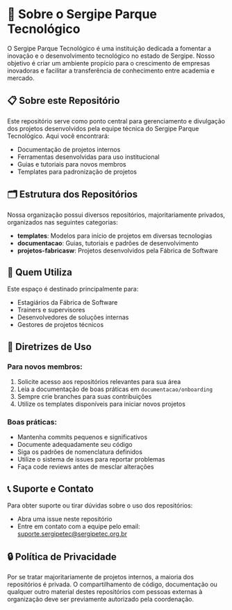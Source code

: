 # 🚀 Sobre o Sergipe Parque Tecnológico
O Sergipe Parque Tecnológico é uma instituição dedicada a fomentar a inovação e o desenvolvimento tecnológico no estado de Sergipe. Nosso objetivo é criar um ambiente propício para o crescimento de empresas inovadoras e facilitar a transferência de conhecimento entre academia e mercado.

## 📋 Sobre este Repositório
Este repositório serve como ponto central para gerenciamento e divulgação dos projetos desenvolvidos pela equipe técnica do Sergipe Parque Tecnológico. Aqui você encontrará:
- Documentação de projetos internos
- Ferramentas desenvolvidas para uso institucional
- Guias e tutoriais para novos membros
- Templates para padronização de projetos

## 🗂️ Estrutura dos Repositórios
Nossa organização possui diversos repositórios, majoritariamente privados, organizados nas seguintes categorias:
- **templates**: Modelos para início de projetos em diversas tecnologias
- **documentacao**: Guias, tutoriais e padrões de desenvolvimento
- **projetos-fabricasw**: Projetos desenvolvidos pela Fábrica de Software

## 👥 Quem Utiliza
Este espaço é destinado principalmente para:
- Estagiários da Fábrica de Software
- Trainers e supervisores
- Desenvolvedores de soluções internas
- Gestores de projetos técnicos

## 📝 Diretrizes de Uso
### Para novos membros:
1. Solicite acesso aos repositórios relevantes para sua área
2. Leia a documentação de boas práticas em `documentacao/onboarding`
3. Sempre crie branches para suas contribuições
4. Utilize os templates disponíveis para iniciar novos projetos

### Boas práticas:
- Mantenha commits pequenos e significativos
- Documente adequadamente seu código
- Siga os padrões de nomenclatura definidos
- Utilize o sistema de issues para reportar problemas
- Faça code reviews antes de mesclar alterações

## 📞 Suporte e Contato
Para obter suporte ou tirar dúvidas sobre o uso dos repositórios:
- Abra uma issue neste repositório
- Entre em contato com a equipe pelo email: suporte.sergipetec@sergipetec.org.br

## 🔒 Política de Privacidade
Por se tratar majoritariamente de projetos internos, a maioria dos repositórios é privada. O compartilhamento de código, documentação ou qualquer outro material destes repositórios com pessoas externas à organização deve ser previamente autorizado pela coordenação.

